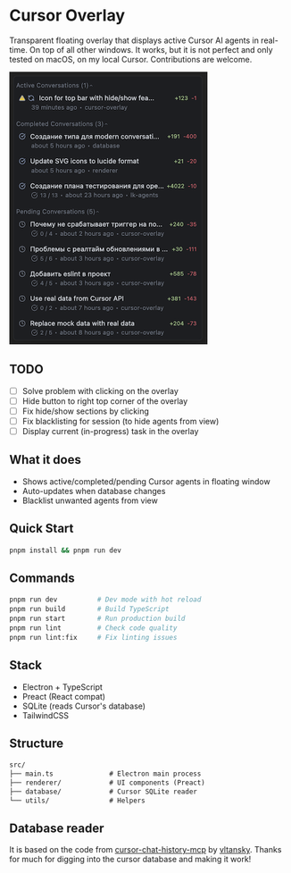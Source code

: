 # Cursor Overlay

Transparent floating overlay that displays active Cursor AI agents in real-time. 
On top of all other windows.
It works, but it is not perfect and only tested on macOS, on my local Cursor. Contributions are welcome.

![Cursor Overlay](./assets/demo.png)

## TODO
- [ ] Solve problem with clicking on the overlay
- [ ] Hide button to right top corner of the overlay
- [ ] Fix hide/show sections by clicking 
- [ ] Fix blacklisting for session (to hide agents from view)
- [ ] Display current (in-progress) task in the overlay

## What it does

- Shows active/completed/pending Cursor agents in floating window
- Auto-updates when database changes
- Blacklist unwanted agents from view


## Quick Start

```bash
pnpm install && pnpm run dev
```

## Commands

```bash
pnpm run dev          # Dev mode with hot reload
pnpm run build        # Build TypeScript
pnpm run start        # Run production build
pnpm run lint         # Check code quality
pnpm run lint:fix     # Fix linting issues
```

## Stack

- Electron + TypeScript
- Preact (React compat)
- SQLite (reads Cursor's database)
- TailwindCSS

## Structure

```
src/
├── main.ts              # Electron main process
├── renderer/            # UI components (Preact)
├── database/            # Cursor SQLite reader
└── utils/               # Helpers
```

## Database reader

It is based on the code from [cursor-chat-history-mcp](https://github.com/vltansky/cursor-chat-history-mcp) by [vltansky](https://github.com/vltansky). Thanks for much for digging into the cursor database and making it work!
